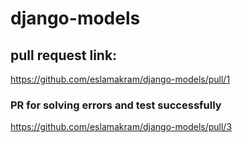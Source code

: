 # django-models
## pull request link:
https://github.com/eslamakram/django-models/pull/1

### PR for solving errors and test successfully
https://github.com/eslamakram/django-models/pull/3
